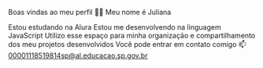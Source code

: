 Boas vindas ao meu perfil 💙💙
Meu nome é Juliana

Estou estudando na Alura
Estou me desenvolvendo na linguagem JavaScript
Utilizo esse espaço para minha organização e compartilhamento dos meu projetos desenvolvidos
Você pode entrar em contato comigo 📫
00001118519814sp@al.educacao.sp.gov.br
